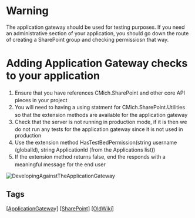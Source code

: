 # ​​​​​​​​Warning  

​The application gateway should be used for testing purposes. If you need an administrative section of your application, you should go down the route of creating a SharePoint group and checking permissiosn that way.  

# ​​​​Adding Application Gateway checks to your application  

1.  <span style="line-height: 1.6;">​Ensure that you have references CMich.SharePoint and other core API pieces in your project  
    </span>
2.  <span style="line-height: 1.6;">You will need to having a using statment for CMich.SharePoint.Utilities so that the extension methods are available for the application gateway</span>
3.  <span style="line-height: 1.6;">Check that the server is not running in production mode, if it is then we do not run any tests for the application gateway since it is not used in production</span>
4.  <span style="line-height: 1.6;">Use the extension method HasTestBedPermission(string username (globalId), string ApplicationId (from the Applications list))</span>
5.  <span style="line-height: 1.6;">If the extension method returns false, end the responds with a meaningful message for the end user</span>

![DevelopingAgainstTheApplicationGateway](/uploads/6d0091003efafe6f1f4eaf498d89896b/DevelopingAgainstTheApplicationGateway.PNG)


## Tags
[[ApplicationGateway]](https://code.cmich.edu/search?project_id=365&repository_ref=master&scope=wiki_blobs&search=ApplicationGatewayTag)
[[SharePoint]](https://code.cmich.edu/search?project_id=365&repository_ref=master&scope=wiki_blobs&search=SharePointTag)
[[OldWiki]](https://code.cmich.edu/search?project_id=365&repository_ref=master&scope=wiki_blobs&search=OldWikiTag)
